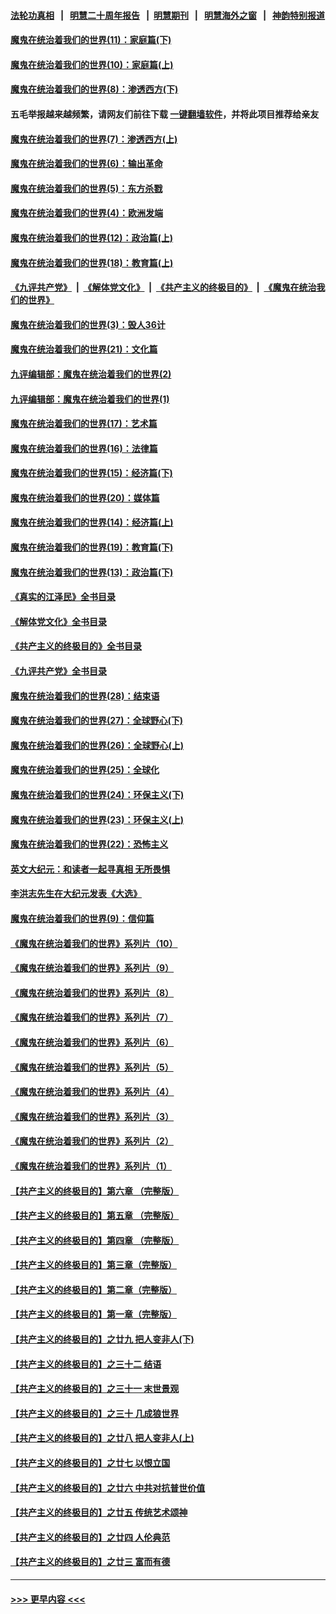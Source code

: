 #### [法轮功真相](https://github.com/gfw-breaker/truth/blob/master/README.md?t=0) &nbsp;&nbsp;|&nbsp;&nbsp; [明慧二十周年报告](https://github.com/gfw-breaker/mh-reports/blob/master/README.md?t=0) &nbsp;&nbsp;|&nbsp;&nbsp;[明慧期刊](https://github.com/gfw-breaker/mh-qikan) &nbsp;&nbsp;|&nbsp;&nbsp; [明慧海外之窗](https://github.com/gfw-breaker/mh-news/blob/master/README.md?t=0) &nbsp;&nbsp;|&nbsp;&nbsp; [神韵特别报道](https://github.com/gfw-breaker/mh-news/blob/master/shenyun.md?t=0)
#### [魔鬼在统治着我们的世界(11)：家庭篇(下)](../pages/nsc422/n10440961.md?t=12082050) 
#### [魔鬼在统治着我们的世界(10)：家庭篇(上)](../pages/nsc422/n10435448.md?t=12082050) 
#### [魔鬼在统治着我们的世界(8)：渗透西方(下)](../pages/nsc422/n10429603.md?t=12082050) 
#### 五毛举报越来越频繁，请网友们前往下载 [一键翻墙软件](https://github.com/gfw-breaker/ssr-accounts)，并将此项目推荐给亲友
#### [魔鬼在统治着我们的世界(7)：渗透西方(上)](../pages/nsc422/n10426013.md?t=12082050) 
#### [魔鬼在统治着我们的世界(6)：输出革命](../pages/nsc422/n10421536.md?t=12082050) 
#### [魔鬼在统治着我们的世界(5)：东方杀戮](../pages/nsc422/n10417707.md?t=12082050) 
#### [魔鬼在统治着我们的世界(4)：欧洲发端](../pages/nsc422/n10414890.md?t=12082050) 
#### [魔鬼在统治着我们的世界(12)：政治篇(上)](../pages/nsc422/n10444576.md?t=12082050) 
#### [魔鬼在统治着我们的世界(18)：教育篇(上)](../pages/nsc422/n10526970.md?t=12082050) 
#### [《九评共产党》](https://github.com/begood0513/9ping.md/blob/master/README.md) &nbsp;|&nbsp; [《解体党文化》](../../../../jtdwh.md/blob/master/README.md)  &nbsp;|&nbsp; [《共产主义的终极目的》](../../../../gczydzjmd.md/blob/master/README.md) &nbsp;|&nbsp; [《魔鬼在统治我们的世界》](../../../../mgztzwmdsj.md/blob/master/README.md) 
#### [魔鬼在统治着我们的世界(3)：毁人36计](../pages/nsc422/n10411583.md?t=12082050) 
#### [魔鬼在统治着我们的世界(21)：文化篇](../pages/nsc422/n10597706.md?t=12082050) 
#### [九评编辑部：魔鬼在统治着我们的世界(2)](../pages/nsc422/n10410036.md?t=12082050) 
#### [九评编辑部：魔鬼在统治着我们的世界(1)](../pages/nsc422/n10406825.md?t=12082050) 
#### [魔鬼在统治着我们的世界(17)：艺术篇](../pages/nsc422/n10499093.md?t=12082050) 
#### [魔鬼在统治着我们的世界(16)：法律篇](../pages/nsc422/n10485969.md?t=12082050) 
#### [魔鬼在统治着我们的世界(15)：经济篇(下)](../pages/nsc422/n10469975.md?t=12082050) 
#### [魔鬼在统治着我们的世界(20)：媒体篇](../pages/nsc422/n10586579.md?t=12082050) 
#### [魔鬼在统治着我们的世界(14)：经济篇(上)](../pages/nsc422/n10457370.md?t=12082050) 
#### [魔鬼在统治着我们的世界(19)：教育篇(下)](../pages/nsc422/n10564808.md?t=12082050) 
#### [魔鬼在统治着我们的世界(13)：政治篇(下)](../pages/nsc422/n10448270.md?t=12082050) 
#### [《真实的江泽民》全书目录](../pages/nsc422/n13721399.md?t=12082050) 
#### [《解体党文化》全书目录](../pages/nsc422/n13721157.md?t=12082050) 
#### [《共产主义的终极目的》全书目录](../pages/nsc422/n13721048.md?t=12082050) 
#### [《九评共产党》全书目录](../pages/nsc422/n13708085.md?t=12082050) 
#### [魔鬼在统治着我们的世界(28)：结束语](../pages/nsc422/n10936246.md?t=12082050) 
#### [魔鬼在统治着我们的世界(27)：全球野心(下)](../pages/nsc422/n10928319.md?t=12082050) 
#### [魔鬼在统治着我们的世界(26)：全球野心(上)](../pages/nsc422/n10900318.md?t=12082050) 
#### [魔鬼在统治着我们的世界(25)：全球化](../pages/nsc422/n10788205.md?t=12082050) 
#### [魔鬼在统治着我们的世界(24)：环保主义(下)](../pages/nsc422/n10695307.md?t=12082050) 
#### [魔鬼在统治着我们的世界(23)：环保主义(上)](../pages/nsc422/n10688613.md?t=12082050) 
#### [魔鬼在统治着我们的世界(22)：恐怖主义](../pages/nsc422/n10614727.md?t=12082050) 
#### [英文大纪元：和读者一起寻真相 无所畏惧](../pages/nsc422/n12542027.md?t=12082050) 
#### [李洪志先生在大纪元发表《大选》](../pages/nsc422/n12534746.md?t=12082050) 
#### [魔鬼在统治着我们的世界(9)：信仰篇](../pages/nsc422/n10432159.md?t=12082050) 
#### [《魔鬼在统治着我们的世界》系列片（10）](../pages/nsc422/n12292670.md?t=12082050) 
#### [《魔鬼在统治着我们的世界》系列片（9）](../pages/nsc422/n12290859.md?t=12082050) 
#### [《魔鬼在统治着我们的世界》系列片（8）](../pages/nsc422/n12287445.md?t=12082050) 
#### [《魔鬼在统治着我们的世界》系列片（7）](../pages/nsc422/n12283425.md?t=12082050) 
#### [《魔鬼在统治着我们的世界》系列片（6）](../pages/nsc422/n12282314.md?t=12082050) 
#### [《魔鬼在统治着我们的世界》系列片（5）](../pages/nsc422/n12281419.md?t=12082050) 
#### [《魔鬼在统治着我们的世界》系列片（4）](../pages/nsc422/n12274024.md?t=12082050) 
#### [《魔鬼在统治着我们的世界》系列片（3）](../pages/nsc422/n12271322.md?t=12082050) 
#### [《魔鬼在统治着我们的世界》系列片（2）](../pages/nsc422/n12269049.md?t=12082050) 
#### [《魔鬼在统治着我们的世界》系列片（1）](../pages/nsc422/n12267575.md?t=12082050) 
#### [【共产主义的终极目的】第六章 （完整版）](../pages/nsc422/n11428913.md?t=12082050) 
#### [【共产主义的终极目的】第五章 （完整版）](../pages/nsc422/n11428912.md?t=12082050) 
#### [【共产主义的终极目的】第四章 （完整版）](../pages/nsc422/n11428907.md?t=12082050) 
#### [【共产主义的终极目的】第三章（完整版）](../pages/nsc422/n11428848.md?t=12082050) 
#### [【共产主义的终极目的】第二章（完整版）](../pages/nsc422/n11428831.md?t=12082050) 
#### [【共产主义的终极目的】第一章（完整版）](../pages/nsc422/n11417651.md?t=12082050) 
#### [【共产主义的终极目的】之廿九 把人变非人(下)](../pages/nsc422/n11344140.md?t=12082050) 
#### [【共产主义的终极目的】之三十二 结语](../pages/nsc422/n11360535.md?t=12082050) 
#### [【共产主义的终极目的】之三十一 末世景观](../pages/nsc422/n11351129.md?t=12082050) 
#### [【共产主义的终极目的】之三十 几成狼世界](../pages/nsc422/n11348280.md?t=12082050) 
#### [【共产主义的终极目的】之廿八 把人变非人(上)](../pages/nsc422/n11340492.md?t=12082050) 
#### [【共产主义的终极目的】之廿七 以恨立国](../pages/nsc422/n11336944.md?t=12082050) 
#### [【共产主义的终极目的】之廿六 中共对抗普世价值](../pages/nsc422/n11324785.md?t=12082050) 
#### [【共产主义的终极目的】之廿五 传统艺术颂神](../pages/nsc422/n11296396.md?t=12082050) 
#### [【共产主义的终极目的】之廿四 人伦典范](../pages/nsc422/n11296397.md?t=12082050) 
#### [【共产主义的终极目的】之廿三 富而有德](../pages/nsc422/n11283598.md?t=12082050) 

----
#### [ >>> 更早内容 <<< ](../indexes/nsc422-earlier.md)
